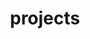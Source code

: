 ---
title: "projects"
description: "here are some of the projects i have worked on."
showEdit: false
showSummary: false
list.groupByYear: true
---